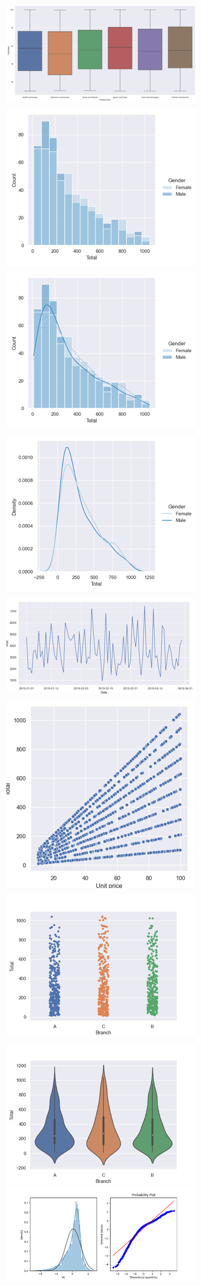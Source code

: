 ![](https://github.com/sherlcok314159/data_process/blob/main/photos/box.png)

![](https://github.com/sherlcok314159/data_process/blob/main/photos/hist_1.png)

![](https://github.com/sherlcok314159/data_process/blob/main/photos/hist_kde.png)

![](https://github.com/sherlcok314159/data_process/blob/main/photos/kde.png)

![](https://github.com/sherlcok314159/data_process/blob/main/photos/line.png)

![](https://github.com/sherlcok314159/data_process/blob/main/photos/scatter.png)

![](https://github.com/sherlcok314159/data_process/blob/main/photos/strip.png)

![](https://github.com/sherlcok314159/data_process/blob/main/photos/violin.png)
![](https://github.com/sherlcok314159/data_process/blob/main/photos/qq.png)